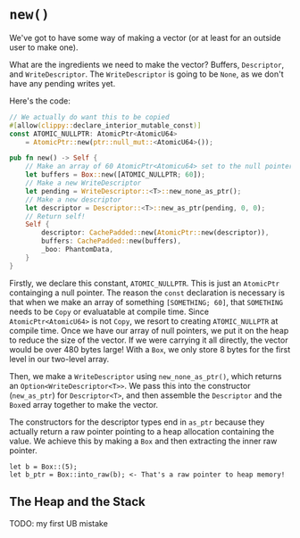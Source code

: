 # `new()`

We've got to have some way of making a vector (or at least for an outside user
to make one).

What are the ingredients we need to make the vector? Buffers, `Descriptor`, and
`WriteDescriptor`. The `WriteDescriptor` is going to be `None`, as we don't have
any pending writes yet.

Here's the code:

```rust
// We actually do want this to be copied
#[allow(clippy::declare_interior_mutable_const)]
const ATOMIC_NULLPTR: AtomicPtr<AtomicU64>
    = AtomicPtr::new(ptr::null_mut::<AtomicU64>());

pub fn new() -> Self {
    // Make an array of 60 AtomicPtr<Atomicu64> set to the null pointer
    let buffers = Box::new([ATOMIC_NULLPTR; 60]);
    // Make a new WriteDescriptor
    let pending = WriteDescriptor::<T>::new_none_as_ptr();
    // Make a new descriptor
    let descriptor = Descriptor::<T>::new_as_ptr(pending, 0, 0);
    // Return self!
    Self {
        descriptor: CachePadded::new(AtomicPtr::new(descriptor)),
        buffers: CachePadded::new(buffers),
        _boo: PhantomData,
    }
}

```

Firstly, we declare this constant, `ATOMIC_NULLPTR`. This is just an `AtomicPtr`
containging a null pointer. The reason the `const` declaration is necessary is
that when we make an array of something `[SOMETHING; 60]`, that `SOMETHING`
needs to be `Copy` or evaluatable at compile time. Since `AtomicPtr<AtomicU64>`
is not `Copy`, we resort to creating `ATOMIC_NULLPTR` at compile time. Once we
have our array of null pointers, we put it on the heap to reduce the size of the
vector. If we were carrying it all directly, the vector would be over 480 bytes
large! With a `Box`, we only store 8 bytes for the first level in our two-level
array.

Then, we make a `WriteDescriptor` using `new_none_as_ptr()`, which returns an
`Option<WriteDescriptor<T>>`. We pass this into the constructor (`new_as_ptr`) for
`Descriptor<T>`, and then assemble the `Descriptor` and the `Box`ed array
together to make the vector.

The constructors for the descriptor types end in `as_ptr` because they actually
return a raw pointer pointing to a heap allocation containing the value. We
achieve this by making a `Box` and then extracting the inner raw pointer.

```
let b = Box::(5);
let b_ptr = Box::into_raw(b); <- That's a raw pointer to heap memory!
```

## The Heap and the Stack

TODO: my first UB mistake
